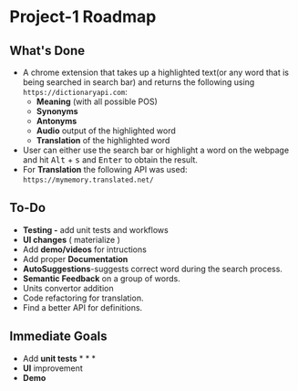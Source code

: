 # Project-1 Roadmap

## What's Done
* A chrome extension that takes up a highlighted text(or any word that is being searched in search bar) and returns the following using `https://dictionaryapi.com`:
    * **Meaning** (with all possible POS) 
    * **Synonyms**
    * **Antonyms**
    * **Audio** output of the highlighted word
    * **Translation** of the highlighted word
* User can either use the search bar or highlight a word on the webpage and hit <kbd>Alt</kbd> + <kbd>s</kbd> and <kbd>Enter</kbd> to obtain the result.
* For **Translation** the following API was used: `https://mymemory.translated.net/`

## To-Do
* **Testing -** add unit tests and workflows
* **UI changes** ( materialize )
* Add **demo/videos** for intructions
* Add proper **Documentation**
* **AutoSuggestions**-suggests correct word during the search process.
* **Semantic Feedback** on a group of words.
* Units convertor addition
* Code refactoring for translation.
* Find a better API for definitions.


## Immediate Goals 
* Add **unit tests**
    * 
    *
    *
* **UI** improvement
* **Demo**






